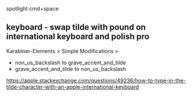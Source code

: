 spotlight cmd+space

## keyboard - swap tilde with pound on international keyboard and polish pro

Karabiner-Elements > Simple Modifications >
 - non_us_backslash to grave_accent_and_tilde
 - grave_accent_and_tilde to non_us_backslash

https://apple.stackexchange.com/questions/49236/how-to-type-in-the-tilde-character-with-an-apple-international-keyboard